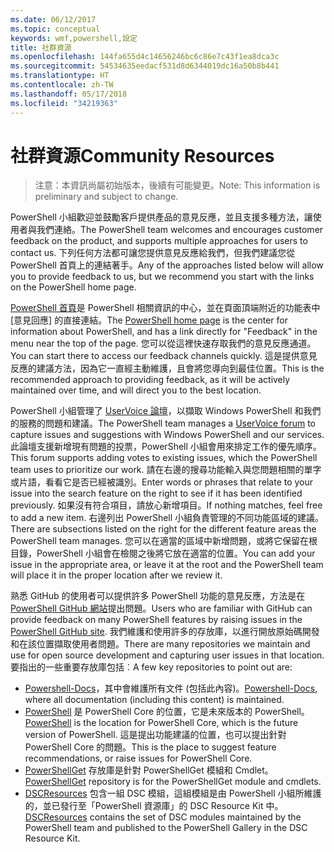 ```yaml
---
ms.date: 06/12/2017
ms.topic: conceptual
keywords: wmf,powershell,設定
title: 社群資源
ms.openlocfilehash: 144fa655d4c14656246bc6c86e7c43f1ea8dca3c
ms.sourcegitcommit: 54534635eedacf531d8d6344019dc16a50b8b441
ms.translationtype: HT
ms.contentlocale: zh-TW
ms.lasthandoff: 05/17/2018
ms.locfileid: "34219363"
---
```

# <a name="community-resources"></a><span data-ttu-id="eb3a2-103">社群資源</span><span class="sxs-lookup"><span data-stu-id="eb3a2-103">Community Resources</span></span> #
> <span data-ttu-id="eb3a2-104">注意：本資訊尚屬初始版本，後續有可能變更。</span><span class="sxs-lookup"><span data-stu-id="eb3a2-104">Note: This information is preliminary and subject to change.</span></span>

<span data-ttu-id="eb3a2-105">PowerShell 小組歡迎並鼓勵客戶提供產品的意見反應，並且支援多種方法，讓使用者與我們連絡。</span><span class="sxs-lookup"><span data-stu-id="eb3a2-105">The PowerShell team welcomes and encourages customer feedback on the product, and supports multiple approaches for users to contact us.</span></span>
<span data-ttu-id="eb3a2-106">下列任何方法都可讓您提供意見反應給我們，但我們建議您從 PowerShell 首頁上的連結著手。</span><span class="sxs-lookup"><span data-stu-id="eb3a2-106">Any of the approaches listed below will allow you to provide feedback to us, but we recommend you start with the links on the PowerShell home page.</span></span>

<span data-ttu-id="eb3a2-107">[PowerShell 首頁](https://microsoft.com/powershell)是 PowerShell 相關資訊的中心，並在頁面頂端附近的功能表中 [意見回應] 的直接連結。</span><span class="sxs-lookup"><span data-stu-id="eb3a2-107">The [PowerShell home page](https://microsoft.com/powershell) is the center for information about PowerShell, and has a link directly for "Feedback" in the menu near the top of the page.</span></span>
<span data-ttu-id="eb3a2-108">您可以從這裡快速存取我們的意見反應通道。</span><span class="sxs-lookup"><span data-stu-id="eb3a2-108">You can start there to access our feedback channels quickly.</span></span>
<span data-ttu-id="eb3a2-109">這是提供意見反應的建議方法，因為它一直經主動維護，且會將您導向到最佳位置。</span><span class="sxs-lookup"><span data-stu-id="eb3a2-109">This is the recommended approach to providing feedback, as it will be actively maintained over time, and will direct you to the best location.</span></span>

<span data-ttu-id="eb3a2-110">PowerShell 小組管理了 [UserVoice 論壇](https://windowsserver.uservoice.com/forums/301869-powershell/)，以擷取 Windows PowerShell 和我們的服務的問題和建議。</span><span class="sxs-lookup"><span data-stu-id="eb3a2-110">The PowerShell team manages a [UserVoice forum](https://windowsserver.uservoice.com/forums/301869-powershell/) to capture issues and suggestions with Windows PowerShell and our services.</span></span>
<span data-ttu-id="eb3a2-111">此論壇支援新增現有問題的投票，PowerShell 小組會用來排定工作的優先順序。</span><span class="sxs-lookup"><span data-stu-id="eb3a2-111">This forum supports adding votes to existing issues, which the PowerShell team uses to prioritize our work.</span></span>
<span data-ttu-id="eb3a2-112">請在右邊的搜尋功能輸入與您問題相關的單字或片語，看看它是否已經被識別。</span><span class="sxs-lookup"><span data-stu-id="eb3a2-112">Enter words or phrases that relate to your issue into the search feature on the right to see if it has been identified previously.</span></span>
<span data-ttu-id="eb3a2-113">如果沒有符合項目，請放心新增項目。</span><span class="sxs-lookup"><span data-stu-id="eb3a2-113">If nothing matches, feel free to add a new item.</span></span>
<span data-ttu-id="eb3a2-114">右邊列出 PowerShell 小組負責管理的不同功能區域的建議。</span><span class="sxs-lookup"><span data-stu-id="eb3a2-114">There are subsections listed on the right for the different feature areas the PowerShell team manages.</span></span>
<span data-ttu-id="eb3a2-115">您可以在適當的區域中新增問題，或將它保留在根目錄，PowerShell 小組會在檢閱之後將它放在適當的位置。</span><span class="sxs-lookup"><span data-stu-id="eb3a2-115">You can add your issue in the appropriate area, or leave it at the root and the PowerShell team will place it in the proper location after we review it.</span></span>

<span data-ttu-id="eb3a2-116">熟悉 GitHub 的使用者可以提供許多 PowerShell 功能的意見反應，方法是在 [PowerShell GitHub 網站](https://github.com/powershell)提出問題。</span><span class="sxs-lookup"><span data-stu-id="eb3a2-116">Users who are familiar with GitHub can provide feedback on many PowerShell features by raising issues in the [PowerShell GitHub site](https://github.com/powershell).</span></span>
<span data-ttu-id="eb3a2-117">我們維護和使用許多的存放庫，以進行開放原始碼開發和在該位置擷取使用者問題。</span><span class="sxs-lookup"><span data-stu-id="eb3a2-117">There are many repositories we maintain and use for open source development and capturing user issues in that location.</span></span>
<span data-ttu-id="eb3a2-118">要指出的一些重要存放庫包括︰</span><span class="sxs-lookup"><span data-stu-id="eb3a2-118">A few key repositories to point out are:</span></span>

* <span data-ttu-id="eb3a2-119">[Powershell-Docs](https://github.com/PowerShell/powershell-docs)，其中會維護所有文件 (包括此內容)。</span><span class="sxs-lookup"><span data-stu-id="eb3a2-119">[Powershell-Docs](https://github.com/PowerShell/powershell-docs), where all documentation (including this content) is maintained.</span></span>
* <span data-ttu-id="eb3a2-120">[PowerShell](https://github.com/PowerShell/powershell) 是 PowerShell Core 的位置，它是未來版本的 PowerShell。</span><span class="sxs-lookup"><span data-stu-id="eb3a2-120">[PowerShell](https://github.com/PowerShell/powershell) is the location for PowerShell Core, which is the future version of PowerShell.</span></span>
<span data-ttu-id="eb3a2-121">這是提出功能建議的位置，也可以提出針對 PowerShell Core 的問題。</span><span class="sxs-lookup"><span data-stu-id="eb3a2-121">This is the place to suggest feature recommendations, or raise issues for PowerShell Core.</span></span>
* <span data-ttu-id="eb3a2-122">[PowerShellGet](https://github.com/PowerShell/powershellget) 存放庫是針對 PowerShellGet 模組和 Cmdlet。</span><span class="sxs-lookup"><span data-stu-id="eb3a2-122">[PowerShellGet](https://github.com/PowerShell/powershellget) repository is for the PowerShellGet module and cmdlets.</span></span>
* <span data-ttu-id="eb3a2-123">[DSCResources](https://github.com/PowerShell/DscResources) 包含一組 DSC 模組，這組模組是由 PowerShell 小組所維護的，並已發行至「PowerShell 資源庫」的 DSC Resource Kit 中。</span><span class="sxs-lookup"><span data-stu-id="eb3a2-123">[DSCResources](https://github.com/PowerShell/DscResources) contains the set of DSC modules maintained by the PowerShell team and published to the PowerShell Gallery in the DSC Resource Kit.</span></span>
